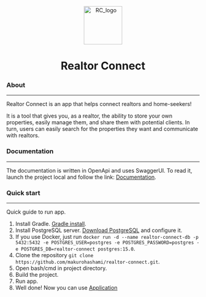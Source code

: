 <p align="center">
  <img src="https://i.imgur.com/meePOPU.png" alt="RC_logo" width="100" />
</p>
<h1 align="center">Realtor Connect</h1>

### About

---

Realtor Connect is an app that helps connect realtors and home-seekers!

It is a tool that gives you, as a realtor, the ability to store your own properties, easily manage them, and share them with potential clients.
In turn, users can easily search for the properties they want and communicate with realtors.

### Documentation

---
The documentation is written in OpenApi and uses SwaggerUI. 
To read it, launch the project local and follow the link: [Documentation](http://localhost:8088).

### Quick start

---
Quick guide to run app.

1. Install Gradle. [Gradle install](https://gradle.org/install/).
2. Install PostgreSQL server. [Download PostgreSQL](https://www.postgresql.org/) and configure it.
3. If you use Docker, just run `docker run -d --name realtor-connect-db -p 5432:5432 -e POSTGRES_USER=postgres -e POSTGRES_PASSWORD=postgres -e POSTGRES_DB=realtor-connect postgres:15.0`.
4. Clone the repository `git clone https://github.com/makurohashami/realtor-connect.git`.
5. Open bash/cmd in project directory.
6. Build the project.
7. Run app.
8. Well done! Now you can use [Application](http://localhost:8080)
